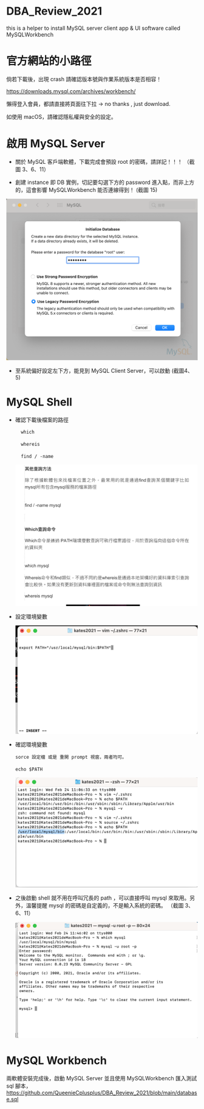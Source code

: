# DBA_Review_2021
this is a helper to install MySQL server client app &amp; UI software called MySQLWorkbench 


# 官方網站的小路徑

倘若下載後，出現 crash 請確認版本號與作業系統版本是否相容！

https://downloads.mysql.com/archives/workbench/

懶得登入會員，都請直接將頁面往下拉 -> no thanks , just download. 

如使用 macOS，請確認隱私權與安全的設定。


# 啟用 MySQL Server

* 關於 MySQL 客戶端軟體，下載完成會預設 root 的密碼，請詳記！！！ （截圖 3、6、11）

* 創建 instance 即 DB 實例，切記要勾選下方的 password 進入點，而非上方的，這會影響 MySQLWorkbench 能否連線得到！ (截圖 15)

 ![](https://raw.githubusercontent.com/QueenieCplusplus/DBA_Review_2021/main/15.png)

* 至系統偏好設定左下方，能見到 MySQL Client Server，可以啟動 (截圖4、5)


# MySQL Shell

* 確認下載後檔案的路徑


        which
     
        whereis
        
        find / -name


  ![](https://raw.githubusercontent.com/QueenieCplusplus/DBA_Review_2021/main/0b.png)
  

* 設定環境變數 

  ![](https://raw.githubusercontent.com/QueenieCplusplus/DBA_Review_2021/main/8.png)
  
  
* 確認環境變數 

      sorce 設定檔 或是 重開 prompt 視窗，兩者均可。

      echo $PATH
  
  ![](https://raw.githubusercontent.com/QueenieCplusplus/DBA_Review_2021/main/9.png)
  
  
* 之後啟動 shell 就不用在呼叫冗長的 path ，可以直接呼叫 mysql 來取用。另外，溫馨提醒 mysql 的密碼是自定義的，不是輸入系統的密碼。 （截圖 3、6、11）

   ![](https://raw.githubusercontent.com/QueenieCplusplus/DBA_Review_2021/main/11%20輸入mysql%20密碼%20非系統管理員密碼.png)

# MySQL Workbench

兩軟體安裝完成後，啟動 MySQL Server 並且使用 MySQLWorkbench 匯入測試 sql 腳本，https://github.com/QueenieCplusplus/DBA_Review_2021/blob/main/database.sql

